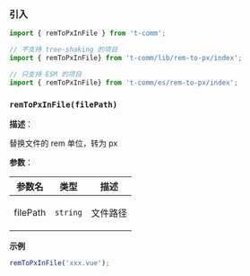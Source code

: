 
### 引入

```ts
import { remToPxInFile } from 't-comm';

// 不支持 tree-shaking 的项目
import { remToPxInFile} from 't-comm/lib/rem-to-px/index';

// 只支持 ESM 的项目
import { remToPxInFile} from 't-comm/es/rem-to-px/index';
```


### `remToPxInFile(filePath)` 


**描述**：<p>替换文件的 rem 单位，转为 px</p>

**参数**：


| 参数名 | 类型 | 描述 |
| --- | --- | --- |
| filePath | <code>string</code> | <p>文件路径</p> |



**示例**

```ts
remToPxInFile('xxx.vue');
```
